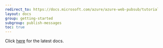 ```yaml
---
redirect_to: https://docs.microsoft.com/azure/azure-web-pubsub/tutorial-pub-sub-messages?tabs=python
layout: docs
group: getting-started
subgroup: publish-messages
toc: true
---
```


Click [here](https://docs.microsoft.com/azure/azure-web-pubsub/tutorial-pub-sub-messages?tabs=python) for the latest docs.
